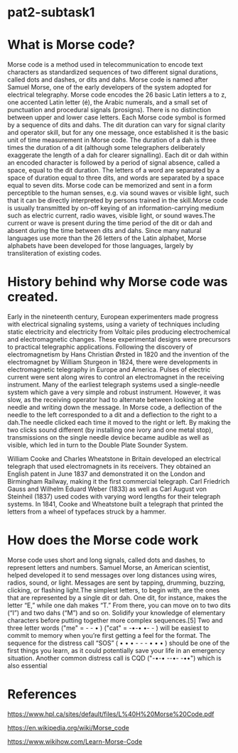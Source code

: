 # pat2-subtask1  
# What is Morse code?
Morse code is a method used in telecommunication to encode text characters as standardized sequences of two different signal durations, called dots and dashes, or dits and dahs. Morse code is named after Samuel Morse, one of the early developers of the system adopted for electrical telegraphy. 
Morse code encodes the 26 basic Latin letters a to z, one accented Latin letter (é), the Arabic numerals, and a small set of punctuation and procedural signals (prosigns). There is no distinction between upper and lower case letters. Each Morse code symbol is formed by a sequence of dits and dahs. The dit duration can vary for signal clarity and operator skill, but for any one message, once established it is the basic unit of time measurement in Morse code. The duration of a dah is three times the duration of a dit (although some telegraphers deliberately exaggerate the length of a dah for clearer signalling). Each dit or dah within an encoded character is followed by a period of signal absence, called a space, equal to the dit duration. The letters of a word are separated by a space of duration equal to three dits, and words are separated by a space equal to seven dits.
Morse code can be memorized and sent in a form perceptible to the human senses, e.g. via sound waves or visible light, such that it can be directly interpreted by persons trained in the skill.Morse code is usually transmitted by on-off keying of an information-carrying medium such as electric current, radio waves, visible light, or sound waves.The current or wave is present during the time period of the dit or dah and absent during the time between dits and dahs.
Since many natural languages use more than the 26 letters of the Latin alphabet, Morse alphabets have been developed for those languages, largely by transliteration of existing codes.
# History behind why Morse code was created.
Early in the nineteenth century, European experimenters made progress with electrical signaling systems, using a variety of techniques including static electricity and electricity from Voltaic piles producing electrochemical and electromagnetic changes. These experimental designs were precursors to practical telegraphic applications.
Following the discovery of electromagnetism by Hans Christian Ørsted in 1820 and the invention of the electromagnet by William Sturgeon in 1824, there were developments in electromagnetic telegraphy in Europe and America. Pulses of electric current were sent along wires to control an electromagnet in the receiving instrument. Many of the earliest telegraph systems used a single-needle system which gave a very simple and robust instrument. However, it was slow, as the receiving operator had to alternate between looking at the needle and writing down the message. In Morse code, a deflection of the needle to the left corresponded to a dit and a deflection to the right to a dah.The needle clicked each time it moved to the right or left. By making the two clicks sound different (by installing one ivory and one metal stop), transmissions on the single needle device became audible as well as visible, which led in turn to the Double Plate Sounder System.

William Cooke and Charles Wheatstone in Britain developed an electrical telegraph that used electromagnets in its receivers. They obtained an English patent in June 1837 and demonstrated it on the London and Birmingham Railway, making it the first commercial telegraph. Carl Friedrich Gauss and Wilhelm Eduard Weber (1833) as well as Carl August von Steinheil (1837) used codes with varying word lengths for their telegraph systems. In 1841, Cooke and Wheatstone built a telegraph that printed the letters from a wheel of typefaces struck by a hammer.
# How does the Morse code work
Morse code uses short and long signals, called dots and dashes, to represent letters and numbers.
Samuel Morse, an American scientist, helped developed it to send messages over long distances
using wires, radios, sound, or light. Messages are sent by tapping, drumming, buzzing, clicking, or
flashing light.The simplest letters, to begin with, are the ones that are represented by a single dit or dah. One dit, for instance, makes the letter “E,” while one dah makes “T.” From there, you can move on to two dits (“I”) and two dahs (“M”) and so on. Solidify your knowledge of elementary characters before putting together more complex sequences.[5]
Two and three letter words ("me" = - - • ) ("cat" = -•-• •- - ) will be easiest to commit to memory when you’re first getting a feel for the format.
The sequence for the distress call “SOS” ( • • • - - - • • • ) should be one of the first things you learn, as it could potentially save your life in an emergency situation. Another common distress call is CQD ("-•-• --•- -••") which is also essential
# References
https://www.hpl.ca/sites/default/files/L%40H%20Morse%20Code.pdf

https://en.wikipedia.org/wiki/Morse_code

https://www.wikihow.com/Learn-Morse-Code
